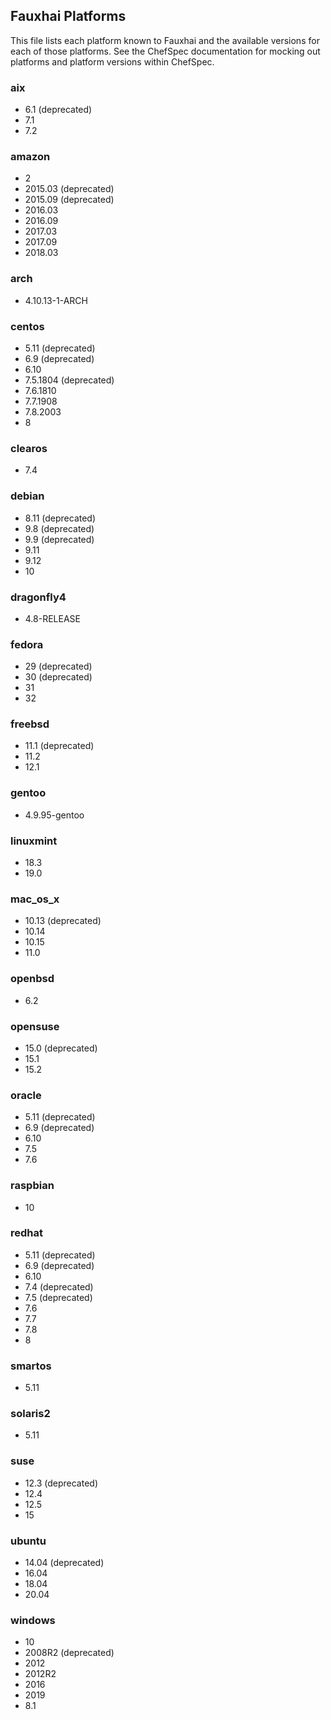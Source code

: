 ## Fauxhai Platforms

This file lists each platform known to Fauxhai and the available versions for each of those platforms. See the ChefSpec documentation for mocking out platforms and platform versions within ChefSpec.

### aix

- 6.1 (deprecated)
- 7.1
- 7.2

### amazon

- 2
- 2015.03 (deprecated)
- 2015.09 (deprecated)
- 2016.03
- 2016.09
- 2017.03
- 2017.09
- 2018.03

### arch

- 4.10.13-1-ARCH

### centos

- 5.11 (deprecated)
- 6.9 (deprecated)
- 6.10
- 7.5.1804 (deprecated)
- 7.6.1810
- 7.7.1908
- 7.8.2003
- 8

### clearos

- 7.4

### debian

- 8.11 (deprecated)
- 9.8 (deprecated)
- 9.9 (deprecated)
- 9.11
- 9.12
- 10

### dragonfly4

- 4.8-RELEASE

### fedora

- 29 (deprecated)
- 30 (deprecated)
- 31
- 32

### freebsd

- 11.1 (deprecated)
- 11.2
- 12.1

### gentoo

- 4.9.95-gentoo

### linuxmint

- 18.3
- 19.0

### mac_os_x

- 10.13 (deprecated)
- 10.14
- 10.15
- 11.0

### openbsd

- 6.2

### opensuse

- 15.0 (deprecated)
- 15.1
- 15.2

### oracle

- 5.11 (deprecated)
- 6.9 (deprecated)
- 6.10
- 7.5
- 7.6

### raspbian

- 10

### redhat

- 5.11 (deprecated)
- 6.9 (deprecated)
- 6.10
- 7.4 (deprecated)
- 7.5 (deprecated)
- 7.6
- 7.7
- 7.8
- 8

### smartos

- 5.11

### solaris2

- 5.11

### suse

- 12.3 (deprecated)
- 12.4
- 12.5
- 15

### ubuntu

- 14.04 (deprecated)
- 16.04
- 18.04
- 20.04

### windows

- 10
- 2008R2 (deprecated)
- 2012
- 2012R2
- 2016
- 2019
- 8.1
